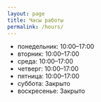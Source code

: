 ```yaml
---
layout: page
title: Часы работы
permalink: /hours/
---
```


- понедельник: 10:00–17:00
- вторник: 10:00–17:00
- среда: 10:00–17:00
- четверг: 10:00–17:00
- пятница: 10:00–17:00
- суббота: Закрыто
- воскресенье: Закрыто

